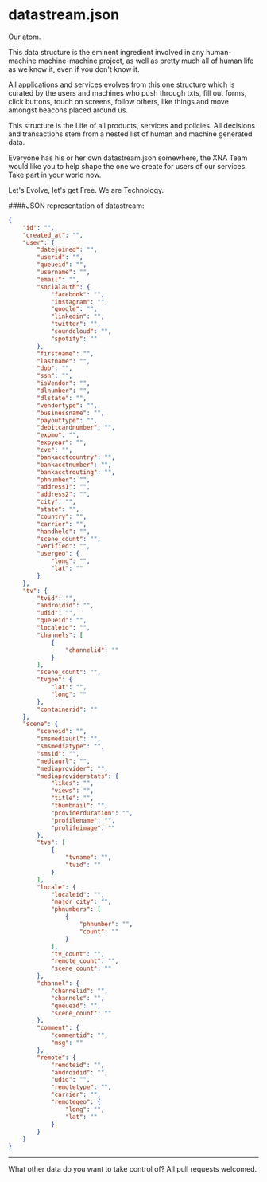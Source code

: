 datastream.json
===============

Our atom.

This data structure is the eminent ingredient involved in any human-machine machine-machine project, as well as pretty much all of human life as we know it, even if you don't know it.

All applications and services evolves from this one structure which is curated by the users and machines who
push through txts, fill out forms, click buttons, touch on screens, follow others, like things and move amongst beacons
placed around us.

This structure is the Life of all products, services and policies. All decisions and transactions stem from a nested list of human and machine generated data.

Everyone has his or her own datastream.json somewhere, the XNA Team would like you to help shape the one we create for users of our services. Take part in your world now. 

Let's Evolve, let's get Free.
We are Technology.

####JSON representation of datastream:

```json
{
    "id": "",
    "created_at": "",
    "user": {
        "datejoined": "",
        "userid": "",
        "queueid": "",
        "username": "",
        "email": "",
        "socialauth": {
            "facebook": "",
            "instagram": "",
            "google": "",
            "linkedin": "",
            "twitter": "",
            "soundcloud": "",
            "spotify": ""
        },
        "firstname": "",
        "lastname": "",
        "dob": "",
        "ssn": "",
        "isVendor": "",
        "dlnumber": "",
        "dlstate": "",
        "vendortype": "",
        "businessname": "",
        "payouttype": "",
        "debitcardnumber": "",
        "expmo": "",
        "expyear": "",
        "cvc": "",
        "bankacctcountry": "",
        "bankacctnumber": "",
        "bankacctrouting": "",
        "phnumber": "",
        "address1": "",
        "address2": "",
        "city": "",
        "state": "",
        "country": "",
        "carrier": "",
        "handheld": "",
        "scene_count": "",
        "verified": "",
        "usergeo": {
            "long": "",
            "lat": ""
        }
    },
    "tv": {
        "tvid": "",
        "androidid": "",
        "udid": "",
        "queueid": "",
        "localeid": "",
        "channels": [
            {
                "channelid": ""
            }
        ],
        "scene_count": "",
        "tvgeo": {
            "lat": "",
            "long": ""
        },
        "containerid": ""
    },
    "scene": {
        "sceneid": "",
        "smsmediaurl": "",
        "smsmediatype": "",
        "smsid": "",
        "mediaurl": "",
        "mediaprovider": "",
        "mediaproviderstats": {
            "likes": "",
            "views": "",
            "title": "",
            "thumbnail": "",
            "providerduration": "",
            "profilename": "",
            "prolifeimage": ""
        },
        "tvs": [
            {
                "tvname": "",
                "tvid": ""
            }
        ],
        "locale": {
            "localeid": "",
            "major_city": "",
            "phnumbers": [
                {
                    "phnumber": "",
                    "count": ""
                }
            ],
            "tv_count": "",
            "remote_count": "",
            "scene_count": ""
        },
        "channel": {
            "channelid": "",
            "channels": "",
            "queueid": "",
            "scene_count": ""
        },
        "comment": {
            "commentid": "",
            "msg": ""
        },
        "remote": {
            "remoteid": "",
            "androidid": "",
            "udid": "",
            "remotetype": "",
            "carrier": "",
            "remotegeo": {
                "long": "",
                "lat": ""
            }
        }
    }
}

```


 - - - - -
What other data do you want to take control of?
All pull requests welcomed. 
